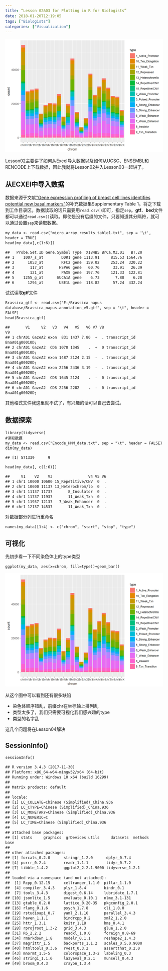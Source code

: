 ```yaml
---
title: “Lesson 02&03 for Plotting in R for Biologists”
date: 2018-01-20T12:19:05
tags: ["Biologists"]
categories: ["Visualization"]
---
```


![mark](https://github.com/YTLogos/Pic_blog/blob/master/dBhf13K3Ge.png?raw=true)

Lesson02主要讲了如何从Excel导入数据以及如何从UCSC、ENSEMBL和RENCODE上下载数据，因此我就将Lesson02并入Lesson03一起讲了。

<!--more-->

## 从ECXEl中导入数据

数据来源于文献["Gene expression profiling of breast cell lines identifies potential new basal markers"](https://www.nature.com/articles/1209254)的补充数据集Supplementary Table 1。将之下载到工作目录区。数据读取的话只需要用`read.csv()`即可，指定`sep`。**gtf**、**bed**文件都可以通过`read.csv()`读取。即使是没有后缀的文件，只要知道其分隔符，就可以通过设置`sep`来读取数据。

```{r}
my_data <- read.csv("micro_array_results_table1.txt", sep = '\t', header = TRUE)
head(my_data[,c(1:6)])
```
```
##   Probe.Set.ID Gene.Symbol Type  X184B5 BrCa.MZ.01   BT.20
## 1    1007_s_at        DDR1 gene 1113.91     815.53 1564.76
## 2      1053_at        RFC2 gene  159.02     253.24  320.22
## 3       117_at       HSPA6 gene   60.76      33.91   26.39
## 4       121_at        PAX8 gene  197.76     121.33  122.81
## 5    1255_g_at      GUCA1A gene    6.73       7.88    6.28
## 6      1294_at       UBE1L gene  118.82      57.24  432.24
```

试试读取**gtf**文件
```{r}
Brassica_gtf <- read.csv("E:/Brassica napus database/Brassica_napus.annotation_v5.gtf", sep = "\t", header = FALSE)
head(Brassica_gtf)
```
```
##       V1     V2   V3   V4   V5   V6 V7 V8                           V9
## 1 chrA01 GazeA2 exon  831 1437 7.80  +  . transcript_id BnaA01g00010D;
## 2 chrA01 GazeA2  CDS 1070 1345    .  +  0 transcript_id BnaA01g00010D;
## 3 chrA01 GazeA2 exon 1487 2124 2.15  -  . transcript_id BnaA01g00020D;
## 4 chrA01 GazeA2 exon 2256 2436 3.19  -  . transcript_id BnaA01g00020D;
## 5 chrA01 GazeA2  CDS 1645 2124    .  -  0 transcript_id BnaA01g00020D;
## 6 chrA01 GazeA2  CDS 2256 2282    .  -  0 transcript_id BnaA01g00020D;
```

其他格式文件我这里就不试了，有兴趣的话可以自己去尝试。

## 数据探索
```{r}
library(tidyverse)
#读取数据
my_data <- read.csv("Encode_HMM_data.txt", sep = "\t", header = FALSE)
dim(my_data)
```
```
## [1] 571339      9
```
```
head(my_data[, c(1:6)])
```
```
##     V1    V2    V3                V4 V5 V6
## 1 chr1 10000 10600 15_Repetitive/CNV  0  .
## 2 chr1 10600 11137 13_Heterochrom/lo  0  .
## 3 chr1 11137 11737       8_Insulator  0  .
## 4 chr1 11737 11937       11_Weak_Txn  0  .
## 5 chr1 11937 12137   7_Weak_Enhancer  0  .
## 6 chr1 12137 14537       11_Weak_Txn  0  .
```

对数据部分列进行重命名
```{r}
names(my_data)[1:4] <- c("chrom", "start", "stop", "type")
```

## 可视化
先初步看一下不同染色体上的type类型
```{r}
ggplot(my_data, aes(x=chrom, fill=type))+geom_bar()
```
![mark](https://github.com/YTLogos/Pic_blog/blob/master/dBhf13K3Ge.png?raw=true)

从这个图中可以看到还有很多缺陷

* 染色体顺序错乱，前缀chr在坐标轴上排列乱
* 类型太多了，我们只需要可视化我们感兴趣的type
* 类型的名字乱

这几个问题将在Lesson04解决

## SessionInfo()
```{r}
sessionInfo()
```
```
## R version 3.4.3 (2017-11-30)
## Platform: x86_64-w64-mingw32/x64 (64-bit)
## Running under: Windows 10 x64 (build 16299)
## 
## Matrix products: default
## 
## locale:
## [1] LC_COLLATE=Chinese (Simplified)_China.936 
## [2] LC_CTYPE=Chinese (Simplified)_China.936   
## [3] LC_MONETARY=Chinese (Simplified)_China.936
## [4] LC_NUMERIC=C                              
## [5] LC_TIME=Chinese (Simplified)_China.936    
## 
## attached base packages:
## [1] stats     graphics  grDevices utils     datasets  methods   base     
## 
## other attached packages:
## [1] forcats_0.2.0      stringr_1.2.0      dplyr_0.7.4       
## [4] purrr_0.2.4        readr_1.1.1        tidyr_0.7.2       
## [7] tibble_1.4.2       ggplot2_2.2.1.9000 tidyverse_1.2.1   
## 
## loaded via a namespace (and not attached):
##  [1] Rcpp_0.12.15      cellranger_1.1.0  pillar_1.1.0     
##  [4] compiler_3.4.3    plyr_1.8.4        bindr_0.1        
##  [7] tools_3.4.3       digest_0.6.14     lubridate_1.7.1  
## [10] jsonlite_1.5      evaluate_0.10.1   nlme_3.1-131     
## [13] gtable_0.2.0      lattice_0.20-35   pkgconfig_2.0.1  
## [16] rlang_0.1.6       psych_1.7.8       cli_1.0.0        
## [19] rstudioapi_0.7    yaml_2.1.16       parallel_3.4.3   
## [22] haven_1.1.1       bindrcpp_0.2      xml2_1.2.0       
## [25] httr_1.3.1        knitr_1.18        hms_0.4.1        
## [28] rprojroot_1.3-2   grid_3.4.3        glue_1.2.0       
## [31] R6_2.2.2          readxl_1.0.0      foreign_0.8-69   
## [34] rmarkdown_1.8     modelr_0.1.1      reshape2_1.4.3   
## [37] magrittr_1.5      backports_1.1.2   scales_0.5.0.9000
## [40] htmltools_0.3.6   rvest_0.3.2       assertthat_0.2.0 
## [43] mnormt_1.5-5      colorspace_1.3-2  labeling_0.3     
## [46] stringi_1.1.6     lazyeval_0.2.1    munsell_0.4.3    
## [49] broom_0.4.3       crayon_1.3.4
```
